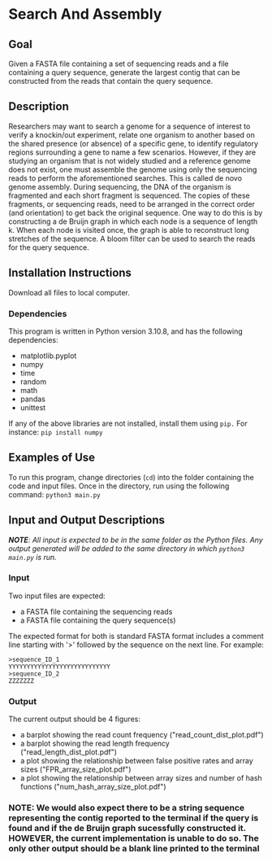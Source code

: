 # Search And Assembly
## Goal
Given a FASTA file containing a set of sequencing reads and a file containing a query sequence, generate the largest contig that can be constructed from the reads that contain the query sequence. 
## Description
Researchers may want to search a genome for a sequence of interest to verify a knockin/out experiment, relate one organism to another based on the shared presence (or absence) of a specific gene, to identify regulatory regions surrounding a gene to name a few scenarios. However, if they are studying an organism that is not widely studied and a reference genome does not exist, one must assemble the genome using only the sequencing reads to perform the aforementioned searches. This is called de novo genome assembly. During sequencing, the DNA of the organism is fragmented and each short fragment is sequenced. The copies of these fragments, or sequencing reads, need to be arranged in the correct order (and orientation) to get back the original sequence. One way to do this is by constructing a de Bruijn graph in which each node is a sequence of length k. When each node is visited once, the graph is able to reconstruct long stretches of the sequence. A bloom filter can be used to search the reads for the query sequence.

## Installation Instructions
Download all files to local computer. 
### Dependencies
This program is written in Python version 3.10.8, and has the following dependencies:

+ matplotlib.pyplot
+ numpy
+ time
+ random
+ math
+ pandas
+ unittest

If any of the above libraries are not installed, install them using `pip.` For instance: `pip install numpy`

## Examples of Use
To run this program, change directories (`cd`) into the folder containing the code and input files.
Once in the directory, run using the following command: `python3 main.py`
## Input and Output Descriptions
_**NOTE**: All input is expected to be in the same folder as the Python files. Any output generated will be added to the same directory in which `python3 main.py` is run._
### Input
Two input files are expected:

+ a FASTA file containing the sequencing reads
+ a FASTA file containing the query sequence(s)

The expected format for both is standard FASTA format includes a comment line starting with '>' followed by the sequence on the next line.
For example:
```
>sequence_ID_1
YYYYYYYYYYYYYYYYYYYYYYYYYYYY
>sequence_ID_2
ZZZZZZZ
```
### Output
The current output should be 4 figures:

+ a barplot showing the read count frequency ("read_count_dist_plot.pdf")
+ a barplot showing the read length frequency ("read_length_dist_plot.pdf")
+ a plot showing the relationship between false positive rates and array sizes ("FPR_array_size_plot.pdf")
+ a plot showing the relationship between array sizes and number of hash functions ("num_hash_array_size_plot.pdf")

### **NOTE:** We would also expect there to be a string sequence representing the contig reported to the terminal if the query is found and if the de Bruijn graph sucessfully constructed it. HOWEVER, the current implementation is unable to do so. The only other output should be a blank line printed to the terminal
